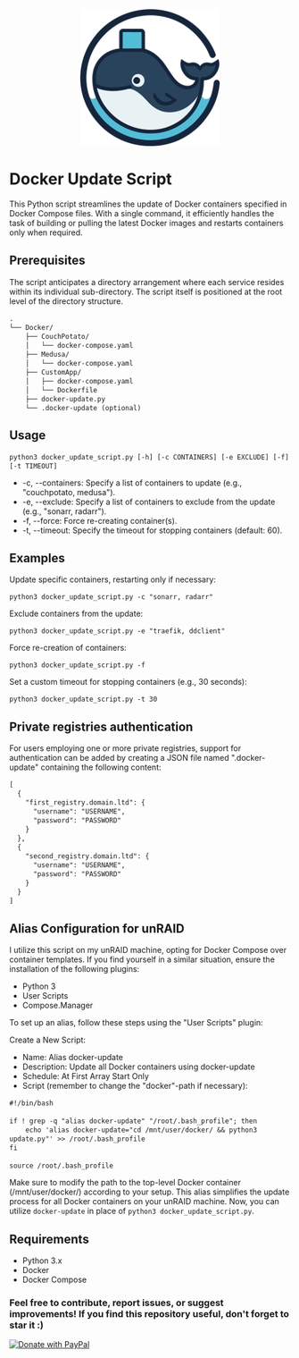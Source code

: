 <div align="center">
  <img src="extras/logo.png" width="250" alt="logo">
</div>


# Docker Update Script
This Python script streamlines the update of Docker containers specified in Docker Compose files. With a single command, it efficiently handles the task of building or pulling the latest Docker images and restarts containers only when required.


## Prerequisites

The script anticipates a directory arrangement where each service resides within its individual sub-directory. The script itself is positioned at the root level of the directory structure.
```
.
└── Docker/
    ├── CouchPotato/
    │   └── docker-compose.yaml
    ├── Medusa/
    │   └── docker-compose.yaml
    ├── CustomApp/
    │   ├── docker-compose.yaml
    │   └── Dockerfile
    ├── docker-update.py
    └── .docker-update (optional)
```


## Usage
```
python3 docker_update_script.py [-h] [-c CONTAINERS] [-e EXCLUDE] [-f] [-t TIMEOUT]
```

* -c, --containers: Specify a list of containers to update (e.g., "couchpotato, medusa").
* -e, --exclude: Specify a list of containers to exclude from the update (e.g., "sonarr, radarr").
* -f, --force: Force re-creating container(s).
* -t, --timeout: Specify the timeout for stopping containers (default: 60).


## Examples
Update specific containers, restarting only if necessary:
```
python3 docker_update_script.py -c "sonarr, radarr"
```
Exclude containers from the update:
```
python3 docker_update_script.py -e "traefik, ddclient"
```
Force re-creation of containers:
```
python3 docker_update_script.py -f
```
Set a custom timeout for stopping containers (e.g., 30 seconds):
```
python3 docker_update_script.py -t 30
```


## Private registries authentication
For users employing one or more private registries, support for authentication can be added by creating a JSON file named ".docker-update" containing the following content:
```
[
  {
    "first_registry.domain.ltd": {
      "username": "USERNAME",
      "password": "PASSWORD"
    }
  },
  {
    "second_registry.domain.ltd": {
      "username": "USERNAME",
      "password": "PASSWORD"
    }
  }
]
```


## Alias Configuration for unRAID
I utilize this script on my unRAID machine, opting for Docker Compose over container templates. If you find yourself in a similar situation, ensure the installation of the following plugins:
* Python 3
* User Scripts
* Compose.Manager

To set up an alias, follow these steps using the "User Scripts" plugin:

Create a New Script:
* Name: Alias docker-update
* Description: Update all Docker containers using docker-update
* Schedule: At First Array Start Only
* Script (remember to change the "docker"-path if necessary):
```
#!/bin/bash

if ! grep -q "alias docker-update" "/root/.bash_profile"; then
    echo 'alias docker-update="cd /mnt/user/docker/ && python3 update.py"' >> /root/.bash_profile
fi

source /root/.bash_profile
```
Make sure to modify the path to the top-level Docker container (/mnt/user/docker/) according to your setup. This alias simplifies the update process for all Docker containers on your unRAID machine. Now, you can utilize `docker-update` in place of `python3 docker_update_script.py`.


## Requirements
* Python 3.x
* Docker
* Docker Compose


### Feel free to contribute, report issues, or suggest improvements! If you find this repository useful, don't forget to star it :)

<a href="https://www.paypal.com/cgi-bin/webscr?cmd=_s-xclick&hosted_button_id=JPGHGTWP33A5L">
  <img src="https://raw.githubusercontent.com/stefan-niedermann/paypal-donate-button/master/paypal-donate-button.png" alt="Donate with PayPal" />
</a>
